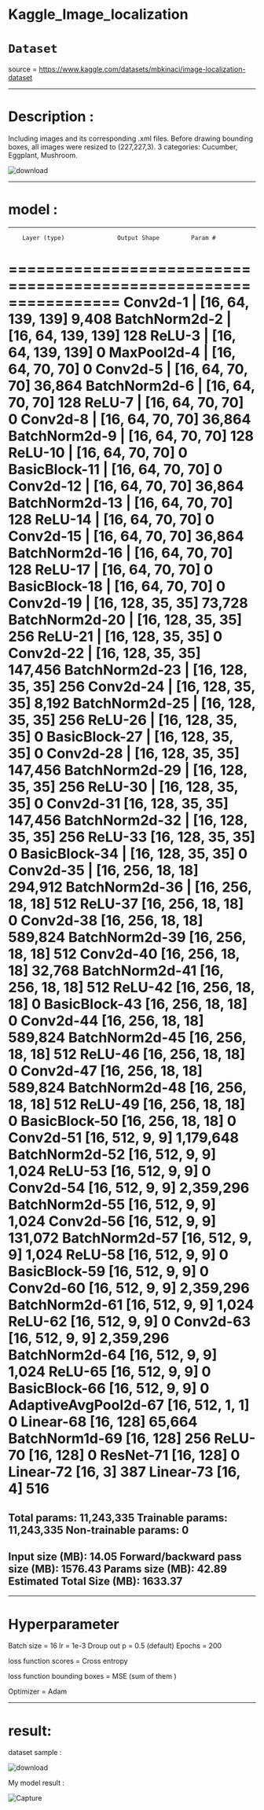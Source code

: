 # Kaggle_Image_localization


# `Dataset`

source = https://www.kaggle.com/datasets/mbkinaci/image-localization-dataset

---

# Description : 

Including images and its corresponding .xml files. Before drawing bounding boxes, all images were resized to (227,227,3).
3 categories: Cucumber, Eggplant, Mushroom.

![download](https://github.com/Elman295/Kaggle_Image_localization/assets/77393687/1d1de2ea-857e-4ee3-ba4f-b94b49ef0571)

---

# model :

----------------------------------------------------------------
        Layer (type)               Output Shape         Param #
================================================================
            Conv2d-1   |      [16, 64, 139, 139]           9,408
       BatchNorm2d-2   |      [16, 64, 139, 139]             128
              ReLU-3   |      [16, 64, 139, 139]               0
         MaxPool2d-4   |       [16, 64, 70, 70]               0
            Conv2d-5   |        [16, 64, 70, 70]          36,864
       BatchNorm2d-6   |        [16, 64, 70, 70]             128
              ReLU-7   |        [16, 64, 70, 70]               0
            Conv2d-8   |        [16, 64, 70, 70]          36,864
       BatchNorm2d-9   |        [16, 64, 70, 70]             128
             ReLU-10   |        [16, 64, 70, 70]               0
       BasicBlock-11   |        [16, 64, 70, 70]               0
           Conv2d-12   |        [16, 64, 70, 70]          36,864
      BatchNorm2d-13   |        [16, 64, 70, 70]             128
             ReLU-14    |       [16, 64, 70, 70]               0
           Conv2d-15    |       [16, 64, 70, 70]          36,864
      BatchNorm2d-16    |       [16, 64, 70, 70]             128
             ReLU-17    |       [16, 64, 70, 70]               0
       BasicBlock-18    |       [16, 64, 70, 70]               0
           Conv2d-19    |      [16, 128, 35, 35]          73,728
      BatchNorm2d-20    |      [16, 128, 35, 35]             256
             ReLU-21    |      [16, 128, 35, 35]               0
           Conv2d-22    |      [16, 128, 35, 35]         147,456
      BatchNorm2d-23    |      [16, 128, 35, 35]             256
           Conv2d-24    |      [16, 128, 35, 35]           8,192
      BatchNorm2d-25    |      [16, 128, 35, 35]             256
             ReLU-26    |      [16, 128, 35, 35]               0
       BasicBlock-27    |      [16, 128, 35, 35]               0
           Conv2d-28    |      [16, 128, 35, 35]         147,456
      BatchNorm2d-29    |      [16, 128, 35, 35]             256
             ReLU-30    |      [16, 128, 35, 35]               0
           Conv2d-31          [16, 128, 35, 35]         147,456
      BatchNorm2d-32     |     [16, 128, 35, 35]             256
             ReLU-33          [16, 128, 35, 35]               0
       BasicBlock-34     |     [16, 128, 35, 35]               0
           Conv2d-35     |     [16, 256, 18, 18]         294,912
      BatchNorm2d-36     |     [16, 256, 18, 18]             512
             ReLU-37          [16, 256, 18, 18]               0
           Conv2d-38          [16, 256, 18, 18]         589,824
      BatchNorm2d-39          [16, 256, 18, 18]             512
           Conv2d-40          [16, 256, 18, 18]          32,768
      BatchNorm2d-41          [16, 256, 18, 18]             512
             ReLU-42          [16, 256, 18, 18]               0
       BasicBlock-43          [16, 256, 18, 18]               0
           Conv2d-44          [16, 256, 18, 18]         589,824
      BatchNorm2d-45          [16, 256, 18, 18]             512
             ReLU-46          [16, 256, 18, 18]               0
           Conv2d-47          [16, 256, 18, 18]         589,824
      BatchNorm2d-48          [16, 256, 18, 18]             512
             ReLU-49          [16, 256, 18, 18]               0
       BasicBlock-50          [16, 256, 18, 18]               0
           Conv2d-51            [16, 512, 9, 9]       1,179,648
      BatchNorm2d-52            [16, 512, 9, 9]           1,024
             ReLU-53            [16, 512, 9, 9]               0
           Conv2d-54            [16, 512, 9, 9]       2,359,296
      BatchNorm2d-55            [16, 512, 9, 9]           1,024
           Conv2d-56            [16, 512, 9, 9]         131,072
      BatchNorm2d-57            [16, 512, 9, 9]           1,024
             ReLU-58            [16, 512, 9, 9]               0
       BasicBlock-59            [16, 512, 9, 9]               0
           Conv2d-60            [16, 512, 9, 9]       2,359,296
      BatchNorm2d-61            [16, 512, 9, 9]           1,024
             ReLU-62            [16, 512, 9, 9]               0
           Conv2d-63            [16, 512, 9, 9]       2,359,296
      BatchNorm2d-64            [16, 512, 9, 9]           1,024
             ReLU-65            [16, 512, 9, 9]               0
       BasicBlock-66            [16, 512, 9, 9]               0
AdaptiveAvgPool2d-67            [16, 512, 1, 1]               0
           Linear-68                  [16, 128]          65,664
      BatchNorm1d-69                  [16, 128]             256
             ReLU-70                  [16, 128]               0
           ResNet-71                  [16, 128]               0
           Linear-72                    [16, 3]             387
           Linear-73                    [16, 4]             516
================================================================
Total params: 11,243,335
Trainable params: 11,243,335
Non-trainable params: 0
----------------------------------------------------------------
Input size (MB): 14.05
Forward/backward pass size (MB): 1576.43
Params size (MB): 42.89
Estimated Total Size (MB): 1633.37
----------------------------------------------------------------

---

# Hyperparameter 

Batch size = 16
lr = 1e-3
Droup out p = 0.5 (default)
Epochs = 200

loss function scores = Cross entropy

loss function bounding boxes = MSE (sum of them )

Optimizer = Adam 



---

# result:

dataset sample : 

![download](https://github.com/Elman295/Kaggle_Image_localization/assets/77393687/8438229e-3ea5-4abb-9cbd-b9109ac4748d)

My model result :

![Capture](https://github.com/Elman295/Kaggle_Image_localization/assets/77393687/09cd8fae-5bcc-49e2-bc02-8326015b8042)




